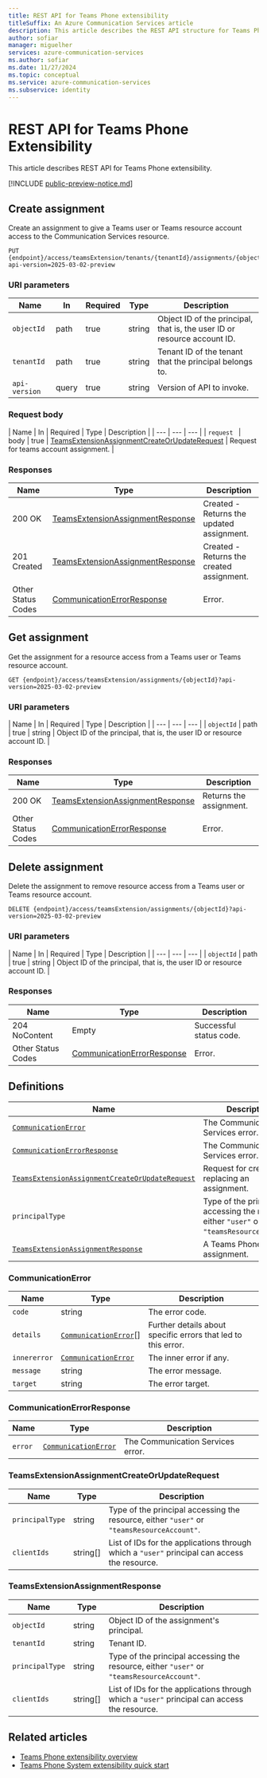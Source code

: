 ```yaml
---
title: REST API for Teams Phone extensibility
titleSuffix: An Azure Communication Services article
description: This article describes the REST API structure for Teams Phone Extensibility.
author: sofiar
manager: miguelher
services: azure-communication-services
ms.author: sofiar
ms.date: 11/27/2024
ms.topic: conceptual
ms.service: azure-communication-services
ms.subservice: identity
---
```


# REST API for Teams Phone Extensibility

This article describes REST API for Teams Phone extensibility.

[!INCLUDE [public-preview-notice.md](../../includes/public-preview-include-document.md)]

## Create assignment

Create an assignment to give a Teams user or Teams resource account access to the Communication Services resource.

```http
PUT {endpoint}/access/teamsExtension/tenants/{tenantId}/assignments/{objectId}?api-version=2025-03-02-preview
```

### URI parameters

| Name | In | Required | Type | Description |
| --- | --- | --- | --- | --- |
| `objectId` | path | true | string | Object ID of the principal, that is, the user ID or resource account ID. |
| `tenantId` | path | true | string | Tenant ID of the tenant that the principal belongs to. |
| `api-version` | query | true | string | Version of API to invoke. |

### Request body

| Name | In | Required | Type | Description |
| --- | --- | --- |
| `request ` | body | true | [TeamsExtensionAssignmentCreateOrUpdateRequest](#teamsextensionassignmentcreateorupdaterequest) | Request for teams account assignment. |

### Responses

| Name | Type | Description |
| --- | --- | --- |
| 200 OK | [TeamsExtensionAssignmentResponse](#teamsextensionassignmentresponse) | Created - Returns the updated assignment. |
| 201 Created | [TeamsExtensionAssignmentResponse](#teamsextensionassignmentresponse) | Created - Returns the created assignment. |
| Other Status Codes | [CommunicationErrorResponse](#communicationerrorresponse) | Error. |

## Get assignment

Get the assignment for a resource access from a Teams user or Teams resource account.

```http
GET {endpoint}/access/teamsExtension/assignments/{objectId}?api-version=2025-03-02-preview
```

### URI parameters

| Name | In | Required | Type | Description |
| --- | --- | --- |
| `objectId` | path | true | string | Object ID of the principal, that is, the user ID or resource account ID. |

### Responses

| Name | Type | Description |
| --- | --- | --- |
| 200 OK | [TeamsExtensionAssignmentResponse](#teamsextensionassignmentresponse) | Returns the assignment. |
| Other Status Codes | [CommunicationErrorResponse](#communicationerrorresponse) | Error. |

## Delete assignment

Delete the assignment to remove resource access from a Teams user or Teams resource account.

```http
DELETE {endpoint}/access/teamsExtension/assignments/{objectId}?api-version=2025-03-02-preview
```

### URI parameters

| Name | In | Required | Type | Description |
| --- | --- | --- |
| `objectId` | path | true | string | Object ID of the principal, that is, the user ID or resource account ID. |

### Responses

| Name | Type | Description |
| --- | --- | --- |
| 204 NoContent | Empty | Successful status code. |
| Other Status Codes | [CommunicationErrorResponse](#communicationerrorresponse) | Error. |

## Definitions

| Name | Description |
| --- | --- |
| [`CommunicationError`](#communicationerror) | The Communication Services error. |
| [`CommunicationErrorResponse`](#communicationerrorresponse) | The Communication Services error. |
| [`TeamsExtensionAssignmentCreateOrUpdateRequest`](#teamsextensionassignmentcreateorupdaterequest) | Request for creating or replacing an assignment. |
| `principalType` | Type of the principal accessing the resource, either `"user"` or `"teamsResourceAccount"`. |
| [`TeamsExtensionAssignmentResponse`](#teamsextensionassignmentresponse) | A Teams Phone assignment. |

### CommunicationError

| Name | Type | Description |
| --- | --- | --- |
| `code` | string | The error code. |
| `details` | [`CommunicationError`](#communicationerror)[] | Further details about specific errors that led to this error. |
| `innererror` | [`CommunicationError`](#communicationerror) | The inner error if any. |
| `message` | string | The error message. |
| `target` | string | The error target. |

### CommunicationErrorResponse

| Name | Type | Description |
| --- | --- | --- |
| `error` | [`CommunicationError`](#communicationerror) | The Communication Services error. |

### TeamsExtensionAssignmentCreateOrUpdateRequest

| Name | Type | Description |
| --- | --- | --- |
| `principalType` | string | Type of the principal accessing the resource, either `"user"` or `"teamsResourceAccount"`. |
| `clientIds` | string[] | List of IDs for the applications through which a `"user"` principal can access the resource. |

### TeamsExtensionAssignmentResponse

| Name | Type | Description |
| --- | --- | --- |
| `objectId` | string | Object ID of the assignment's principal. |
| `tenantId` | string | Tenant ID. |
| `principalType` | string | Type of the principal accessing the resource, either `"user"` or `"teamsResourceAccount"`. |
| `clientIds` | string[] | List of IDs for the applications through which a `"user"` principal can access the resource. |

## Related articles

- [Teams Phone extensibility overview](../../concepts/interop/tpe/teams-phone-extensibility-overview.md)
- [Teams Phone System extensibility quick start](./teams-phone-extensibility-quickstart.md)